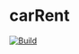 # carRent

[![Build](https://github.com/srslynotfunny/carRent/actions/workflows/build.yml/badge.svg?branch=main)](https://github.com/srslynotfunny/carRent/actions/workflows/build.yml)
